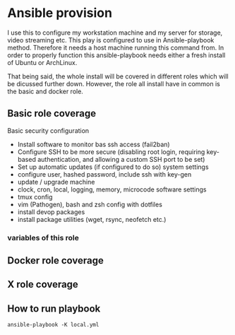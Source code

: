 # Ansible provision
I use this to configure my workstation machine and my server for storage, video streaming etc. This play is configured to use in Ansible-playbook method. Therefore it needs a host machine running this command from. In order to properly function this ansible-playbook needs either a fresh install of Ubuntu or ArchLinux.

That being said, the whole install will be covered in different roles which will be dicussed further down. However, the role all install have in common is the basic and docker role.

## Basic role coverage
Basic security configuration
- Install software to monitor bas ssh access (fail2ban)
- Configure SSH to be more secure (disabling root login, requiring key-based authentication, and allowing a custom SSH port to be set)
- Set up automatic updates (if configured to do so)
system settings
- configure user, hashed password, include ssh with key-gen
- update / upgrade machine
- clock, cron, local, logging, memory, microcode
software settings
- tmux config
- vim (Pathogen), bash and zsh config with dotfiles
- install devop packages
- install package utilities (wget, rsync, neofetch etc.)

### variables of this role

## Docker role coverage

## X role coverage

## How to run playbook
```
ansible-playbook -K local.yml
```

